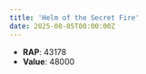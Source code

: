 ```yaml
---
title: 'Helm of the Secret Fire'
date: 2025-08-05T00:00:00Z
---
```

- **RAP**: 43178
- **Value**: 48000
